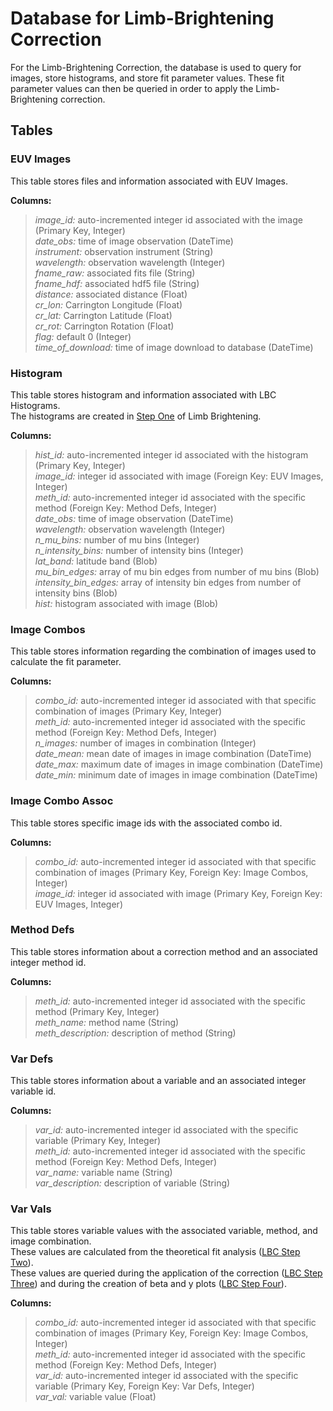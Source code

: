 # Database for Limb-Brightening Correction
For the Limb-Brightening Correction, the database is used to query for images, store histograms, and store fit parameter values.
These fit parameter values can then be queried in order to apply the Limb-Brightening correction. 

## Tables

### EUV Images
This table stores files and information associated with EUV Images. 

__Columns:__  
> *image_id:* auto-incremented integer id associated with the image (Primary Key, Integer)  
> *date_obs:* time of image observation (DateTime)  
> *instrument:* observation instrument (String)  
> *wavelength:* observation wavelength (Integer)  
> *fname_raw:* associated fits file (String)  
> *fname_hdf:* associated hdf5 file (String)  
> *distance:* associated distance (Float)  
> *cr_lon:* Carrington Longitude (Float)  
> *cr_lat:* Carrington Latitude (Float)  
> *cr_rot:* Carrington Rotation (Float)  
> *flag:* default 0 (Integer)  
> *time_of_download:* time of image download to database (DateTime)  


### Histogram
This table stores histogram and information associated with LBC Histograms.  
The histograms are created in [Step One](../ipp/lbc.md#compute-histograms-and-save-to-database) of Limb Brightening.

__Columns:__  
> *hist_id:* auto-incremented integer id associated with the histogram (Primary Key, Integer)  
> *image_id:* integer id associated with image (Foreign Key: EUV Images, Integer)    
> *meth_id:* auto-incremented integer id associated with the specific method (Foreign Key: Method Defs, Integer)  
> *date_obs:* time of image observation (DateTime)  
> *wavelength:* observation wavelength (Integer)  
> *n_mu_bins:* number of mu bins (Integer)  
> *n_intensity_bins:* number of intensity bins (Integer)  
> *lat_band:* latitude band (Blob)  
> *mu_bin_edges:* array of mu bin edges from number of mu bins (Blob)  
> *intensity_bin_edges:* array of intensity bin edges from number of intensity bins (Blob)  
> *hist:* histogram associated with image (Blob)  

### Image Combos
This table stores information regarding the combination of images used to calculate the fit parameter. 

__Columns:__  
> *combo_id:* auto-incremented integer id associated with that specific combination of images (Primary Key, Integer)  
> *meth_id:* auto-incremented integer id associated with the specific method (Foreign Key: Method Defs, Integer)     
> *n_images:* number of images in combination (Integer)  
> *date_mean:* mean date of images in image combination (DateTime)  
> *date_max:* maximum date of images in image combination (DateTime)  
> *date_min:* minimum date of images in image combination (DateTime)


### Image Combo Assoc
This table stores specific image ids with the associated combo id. 

__Columns:__  
> *combo_id:* auto-incremented integer id associated with that specific combination of images (Primary Key, Foreign Key: Image Combos, Integer)   
> *image_id:* integer id associated with image (Primary Key, Foreign Key: EUV Images, Integer)   


### Method Defs
This table stores information about a correction method and an associated integer method id. 

__Columns:__  
> *meth_id:* auto-incremented integer id associated with the specific method (Primary Key, Integer)  
> *meth_name:* method name (String)  
> *meth_description:* description of method (String)


### Var Defs
This table stores information about a variable and an associated integer variable id. 

__Columns:__  
> *var_id:* auto-incremented integer id associated with the specific variable (Primary Key, Integer)  
> *meth_id:* auto-incremented integer id associated with the specific method (Foreign Key: Method Defs, Integer)  
> *var_name:* variable name (String)    
> *var_description:* description of variable (String)  


### Var Vals
This table stores variable values with the associated variable, method, and image combination.  
These values are calculated from the theoretical fit analysis ([LBC Step Two](../ipp/lbc.md#calculate-and-save-theoretical-fit-parameters)).  
These values are queried during the application of the correction ([LBC Step Three](../ipp/lbc.md#apply-limb-brightening-correction-and-plot-corrected-images)) 
and during the creation of beta and y plots ([LBC Step Four](../ipp/lbc.md#generate-plots-of-beta-and-y)).

__Columns:__
> *combo_id:* auto-incremented integer id associated with that specific combination of images 
    (Primary Key, Foreign Key: Image Combos, Integer)    
> *meth_id:* auto-incremented integer id associated with the specific method (Foreign Key: Method Defs, Integer)  
> *var_id:* auto-incremented integer id associated with the specific variable (Primary Key, Foreign Key: Var Defs, Integer)  
> *var_val:* variable value (Float)  

